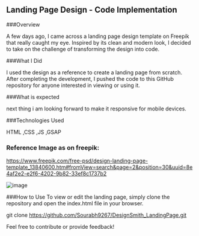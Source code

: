 ## Landing Page Design - Code Implementation
###Overview

A few days ago, I came across a landing page design template on Freepik that really caught my eye. Inspired by its clean and modern look, I decided to take on the challenge of transforming the design into code.

###What I Did

I used the design as a reference to create a landing page from scratch. After completing the development, I pushed the code to this GitHub repository for anyone interested in viewing or using it.

###What is expected

next thing i am looking forward to make it responsive for mobile devices.

###Technologies Used


HTML
,CSS
,JS
,GSAP

### Reference Image as on freepik: 
https://www.freepik.com/free-psd/design-landing-page-template_13840600.htm#fromView=search&page=2&position=30&uuid=8e4af2e2-e2f6-4202-9b82-33ef8c1737b2

![image](https://github.com/user-attachments/assets/949292e0-0fd6-4214-8d09-abf3b7b0ebec)


###How to Use
To view or edit the landing page, simply clone the repository and open the index.html file in your browser.


git clone https://github.com/Sourabh9267/DesignSmith_LandingPage.git


Feel free to contribute or provide feedback!
